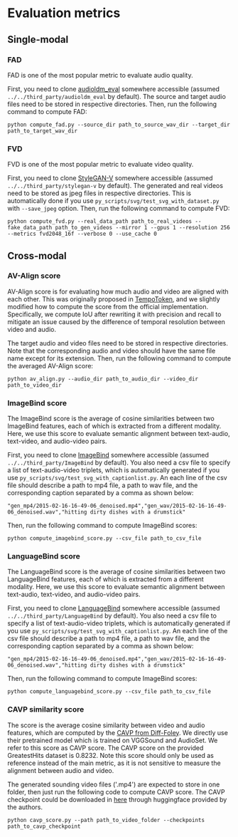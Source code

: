 # Evaluation metrics

## Single-modal

### FAD

FAD is one of the most popular metric to evaluate audio quality.

First, you need to clone [audioldm_eval](https://github.com/haoheliu/audioldm_eval) somewhere accessible (assumed `../../third_party/audioldm_eval` by default). The source and target audio files need to be stored in respective directories. Then, run the following command to compute FAD:
```
python compute_fad.py --source_dir path_to_source_wav_dir --target_dir path_to_target_wav_dir
```

### FVD

FVD is one of the most popular metric to evaluate video quality.

First, you need to clone [StyleGAN-V](https://github.com/universome/stylegan-v) somewhere accessible (assumed `../../third_party/stylegan-v` by default). The generated and real videos need to be stored as jpeg files in respective directories. This is automatically done if you use `py_scripts/svg/test_svg_with_dataset.py` with `--save_jpeg` option. Then, run the following command to compute FVD:
```
python compute_fvd.py --real_data_path path_to_real_videos --fake_data_path path_to_gen_videos --mirror 1 --gpus 1 --resolution 256 --metrics fvd2048_16f --verbose 0 --use_cache 0
```


## Cross-modal

### AV-Align score

AV-Align score is for evaluating how much audio and video are aligned with each other. This was originally proposed in [TempoToken](https://arxiv.org/abs/2309.16429), and we slightly modified how to compute the score from the official implementation. Specifically, we compute IoU after rewriting it with precision and recall to mitigate an issue caused by the difference of temporal resolution between video and audio.

The target audio and video files need to be stored in respective directories. Note that the corresponding audio and video should have the same file name except for its extension. Then, run the following command to compute the averaged AV-Align score:
```
python av_align.py --audio_dir path_to_audio_dir --video_dir path_to_video_dir
```

### ImageBind score

The ImageBind score is the average of cosine similarities between two ImageBind features, each of which is extracted from a different modality. Here, we use this score to evaluate semantic alignment between text-audio, text-video, and audio-video pairs.

First, you need to clone [ImageBind](https://github.com/facebookresearch/ImageBind) somewhere accessible (assumed `../../third_party/ImageBind` by default). You also need a csv file to specify a list of text-audio-video triplets, which is automatically generated if you use `py_scripts/svg/test_svg_with_captionlist.py`. An each line of the csv file should describe a path to mp4 file, a path to wav file, and the corresponding caption separated by a comma as shown below:
```
"gen_mp4/2015-02-16-16-49-06_denoised.mp4","gen_wav/2015-02-16-16-49-06_denoised.wav","hitting dirty dishes with a drumstick"
```

Then, run the following command to compute ImageBind scores:
```
python compute_imagebind_score.py --csv_file path_to_csv_file
```

### LanguageBind score

The LanguageBind score is the average of cosine similarities between two LanguageBind features, each of which is extracted from a different modality. Here, we use this score to evaluate semantic alignment between text-audio, text-video, and audio-video pairs.

First, you need to clone [LanguageBind](https://github.com/PKU-YuanGroup/LanguageBind) somewhere accessible (assumed `../../third_party/LanguageBind` by default). You also need a csv file to specify a list of text-audio-video triplets, which is automatically generated if you use `py_scripts/svg/test_svg_with_captionlist.py`. An each line of the csv file should describe a path to mp4 file, a path to wav file, and the corresponding caption separated by a comma as shown below:
```
"gen_mp4/2015-02-16-16-49-06_denoised.mp4","gen_wav/2015-02-16-16-49-06_denoised.wav","hitting dirty dishes with a drumstick"
```

Then, run the following command to compute ImageBind scores:
```
python compute_languagebind_score.py --csv_file path_to_csv_file
```

### CAVP similarity score

The score is the average cosine similarity between video and audio features, which are computed by the [CAVP from Diff-Foley](https://arxiv.org/abs/2306.17203v1). We directly use their pretrained model which is trained on VGGSound and AudioSet. We refer to this score as CAVP score. The CAVP score on the provided GreatestHits dataset is 0.8232. Note this score should only be used as reference instead of the main metric, as it is not sensitive to measure the alignment between audio and video. 

The generated sounding video files ('.mp4') are expected to store in one folder, then just run the following code to compute CAVP score. The CAVP checkpoint could be downloaded in [here](https://huggingface.co/SimianLuo/Diff-Foley/blob/main/diff_foley_ckpt/cavp_epoch66.ckpt) through huggingface provided by the authors.

```
python cavp_score.py --path path_to_video_folder --checkpoints path_to_cavp_checkpoint
```
